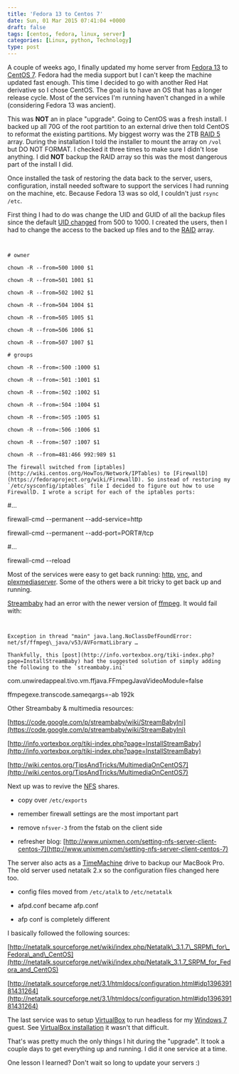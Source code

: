 ```yaml
---
title: 'Fedora 13 to Centos 7'
date: Sun, 01 Mar 2015 07:41:04 +0000
draft: false
tags: [centos, fedora, linux, server]
categories: [Linux, python, Technology]
type: post
---
```


A couple of weeks ago, I finally updated my home server from [Fedora 13](https://lists.fedoraproject.org/pipermail/announce/2011-June/002979.html) to [CentOS 7](http://www.centos.org/). Fedora had the media support but I can't keep the machine updated fast enough. This time I decided to go with another Red Hat derivative so I chose CentOS. The goal is to have an OS that has a longer release cycle. Most of the services I'm running haven't changed in a while (considering Fedora 13 was ancient).

This was **NOT** an in place "upgrade". Going to CentOS was a fresh install. I backed up all 70G of the root partition to an external drive then told CentOS to reformat the existing partitions. My biggest worry was the 2TB [RAID 5](http://en.wikipedia.org/wiki/Standard_RAID_levels#RAID_5) array. During the installation I told the installer to mount the array on `/vol` but DO NOT FORMAT. I checked it three times to make sure I didn't lose anything. I did **NOT** backup the RAID array so this was the most dangerous part of the install I did.

Once installed the task of restoring the data back to the server, users, configuration, install needed software to support the services I had running on the machine, etc. Because Fedora 13 was so old, I couldn't just `rsync /etc`.

First thing I had to do was change the UID and GUID of all the backup files since the default [UID changed](https://lists.fedoraproject.org/pipermail/devel/2011-May/151663.html) from 500 to 1000. I created the users, then I had to change the access to the backed up files and to the [RAID](http://en.wikipedia.org/wiki/RAID) array.

```


# owner

chown -R --from=500 1000 $1

chown -R --from=501 1001 $1

chown -R --from=502 1002 $1

chown -R --from=504 1004 $1

chown -R --from=505 1005 $1

chown -R --from=506 1006 $1

chown -R --from=507 1007 $1

# groups

chown -R --from=:500 :1000 $1

chown -R --from=:501 :1001 $1

chown -R --from=:502 :1002 $1

chown -R --from=:504 :1004 $1

chown -R --from=:505 :1005 $1

chown -R --from=:506 :1006 $1

chown -R --from=:507 :1007 $1

chown -R --from=481:466 992:989 $1

The firewall switched from [iptables](http://wiki.centos.org/HowTos/Network/IPTables) to [FirewallD](https://fedoraproject.org/wiki/FirewallD). So instead of restoring my `/etc/sysconfig/iptables` file I decided to figure out how to use FirewallD. I wrote a script for each of the iptables ports:

```


#...

firewall-cmd --permanent --add-service=http

firewall-cmd --permanent --add-port=PORT#/tcp

#...

firewall-cmd --reload

Most of the services were easy to get back running: [http](http://httpd.apache.org/), [vnc](http://wiki.centos.org/HowTos/VNC-Server), and [plexmediaserver](https://plex.tv/). Some of the others were a bit tricky to get back up and running.

[Streambaby](https://code.google.com/p/streambaby/) had an error with the newer version of [ffmpeg](https://www.ffmpeg.org/).  It would fail with:

```


Exception in thread "main" java.lang.NoClassDefFoundError: net/sf/ffmpeg\_java/v53/AVFormatLibrary …

Thankfully, this [post](http://info.vortexbox.org/tiki-index.php?page=InstallStreamBaby) had the suggested solution of simply adding the following to the `streambaby.ini`

```


com.unwiredappeal.tivo.vm.ffjava.FFmpegJavaVideoModule=false

ffmpegexe.transcode.sameqargs=-ab 192k

Other Streambaby & multimedia resources:

[https://code.google.com/p/streambaby/wiki/StreamBabyIni](https://code.google.com/p/streambaby/wiki/StreamBabyIni)

[http://info.vortexbox.org/tiki-index.php?page=InstallStreamBaby](http://info.vortexbox.org/tiki-index.php?page=InstallStreamBaby)

[http://wiki.centos.org/TipsAndTricks/MultimediaOnCentOS7](http://wiki.centos.org/TipsAndTricks/MultimediaOnCentOS7)

Next up was to revive the [NFS](http://www.unixmen.com/setting-nfs-server-client-centos-7) shares.

*   copy over `/etc/exports`

*   remember firewall settings are the most important part

*   remove `nfsver-3` from the fstab on the client side

*   refresher blog: [http://www.unixmen.com/setting-nfs-server-client-centos-7](http://www.unixmen.com/setting-nfs-server-client-centos-7)

The server also acts as a [TimeMachine](http://en.wikipedia.org/wiki/Time_Machine_%28OS_X%29) drive to backup our MacBook Pro. The old server used netatalk 2.x so the configuration files changed here too.

*   config files moved from `/etc/atalk` to `/etc/netatalk`

*   afpd.conf became afp.conf

*   afp conf is completely different

I basically followed the following sources:

[http://netatalk.sourceforge.net/wiki/index.php/Netatalk\_3.1.7\_SRPM\_for\_Fedora\_and\_CentOS](http://netatalk.sourceforge.net/wiki/index.php/Netatalk_3.1.7_SRPM_for_Fedora_and_CentOS)

[http://netatalk.sourceforge.net/3.1/htmldocs/configuration.html#idp139639181431264](http://netatalk.sourceforge.net/3.1/htmldocs/configuration.html#idp139639181431264)

The last service was to setup [VirtualBox](https://www.virtualbox.org/) to run headless for my [Windows 7](http://en.wikipedia.org/wiki/Windows_7) guest. See [VirtualBox installation](http://wiki.centos.org/HowTos/Virtualization/VirtualBox) it wasn't that difficult.

That's was pretty much the only things I hit during the "upgrade". It took a couple days to get everything up and running. I did it one service at a time.

One lesson I learned? Don't wait so long to update your servers :)


```
```
```
```